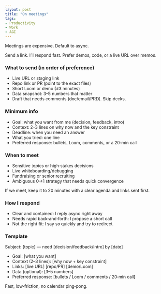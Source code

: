 ```yaml
---
layout: post
title: "On meetings"
tags:
- Productivity
- Work
- AGI
---
```


Meetings are expensive. Default to async.

Send a link. I’ll respond fast. Prefer demos, code, or a live URL over memos.

### What to send (in order of preference)

- Live URL or staging link
- Repo link or PR (point to the exact files)
- Short Loom or demo (≤3 minutes)
- Data snapshot: 3–5 numbers that matter
- Draft that needs comments (doc/email/PRD). Skip decks.

### Minimum info

- Goal: what you want from me (decision, feedback, intro)
- Context: 2–3 lines on why now and the key constraint
- Deadline: when you need an answer
- What you tried: one line
- Preferred response: bullets, Loom, comments, or a 20‑min call

### When to meet

- Sensitive topics or high‑stakes decisions
- Live whiteboarding/debugging
- Fundraising or senior recruiting
- Ambiguous 0→1 strategy that needs quick convergence

If we meet, keep it to 20 minutes with a clear agenda and links sent first.

### How I respond

- Clear and contained: I reply async right away
- Needs rapid back‑and‑forth: I propose a short call
- Not the right fit: I say so quickly and try to redirect

### Template

Subject: [topic] — need [decision/feedback/intro] by [date]

- Goal: [what you want]
- Context (2–3 lines): [why now + key constraint]
- Links: [live URL] [repo/PR] [demo/Loom]
- Data (optional): [3–5 numbers]
- Preferred response: [bullets / Loom / comments / 20‑min call]

Fast, low‑friction, no calendar ping‑pong.

